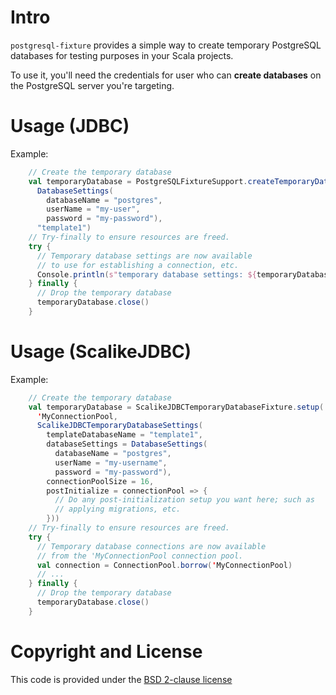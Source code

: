 # Intro

`postgresql-fixture` provides a simple way to create temporary PostgreSQL
databases for testing purposes in your Scala projects.

To use it, you'll need the credentials for user who can **create databases**
on the PostgreSQL server you're targeting.

# Usage (JDBC)

Example:

```scala
    // Create the temporary database
    val temporaryDatabase = PostgreSQLFixtureSupport.createTemporaryDatabase(
      DatabaseSettings(
        databaseName = "postgres",
        userName = "my-user",
        password = "my-password"),
      "template1")
    // Try-finally to ensure resources are freed.
    try {
      // Temporary database settings are now available
      // to use for establishing a connection, etc.
      Console.println(s"temporary database settings: ${temporaryDatabase.databaseSettings}")
    } finally {
      // Drop the temporary database
      temporaryDatabase.close()
    }
```

# Usage (ScalikeJDBC)

Example:

```scala
    // Create the temporary database
    val temporaryDatabase = ScalikeJDBCTemporaryDatabaseFixture.setup(
      'MyConnectionPool,
      ScalikeJDBCTemporaryDatabaseSettings(
        templateDatabaseName = "template1",
        databaseSettings = DatabaseSettings(
          databaseName = "postgres",
          userName = "my-username",
          password = "my-password"),
        connectionPoolSize = 16,
        postInitialize = connectionPool => {
          // Do any post-initialization setup you want here; such as
          // applying migrations, etc.
        }))
    // Try-finally to ensure resources are freed.
    try {
      // Temporary database connections are now available
      // from the 'MyConnectionPool connection pool.
      val connection = ConnectionPool.borrow('MyConnectionPool)
      // ...
    } finally {
      // Drop the temporary database
      temporaryDatabase.close()
    }
```

# Copyright and License

This code is provided under the [BSD 2-clause license](https://github.com/ClockworkConsulting/postgresql-fixture/blob/master/LICENSE)
